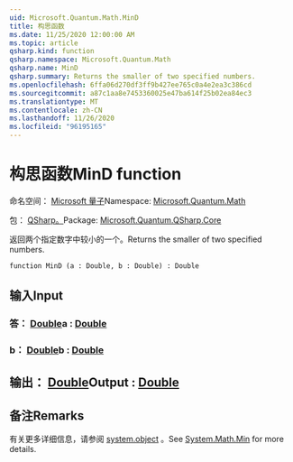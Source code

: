 ```yaml
---
uid: Microsoft.Quantum.Math.MinD
title: 构思函数
ms.date: 11/25/2020 12:00:00 AM
ms.topic: article
qsharp.kind: function
qsharp.namespace: Microsoft.Quantum.Math
qsharp.name: MinD
qsharp.summary: Returns the smaller of two specified numbers.
ms.openlocfilehash: 6ffa06d270df3ff9b427ee765c0a4e2ea3c386cd
ms.sourcegitcommit: a87c1aa8e7453360025e47ba614f25b02ea84ec3
ms.translationtype: MT
ms.contentlocale: zh-CN
ms.lasthandoff: 11/26/2020
ms.locfileid: "96195165"
---
```

# <a name="mind-function"></a><span data-ttu-id="99c93-102">构思函数</span><span class="sxs-lookup"><span data-stu-id="99c93-102">MinD function</span></span>

<span data-ttu-id="99c93-103">命名空间： [Microsoft 量子](xref:Microsoft.Quantum.Math)</span><span class="sxs-lookup"><span data-stu-id="99c93-103">Namespace: [Microsoft.Quantum.Math](xref:Microsoft.Quantum.Math)</span></span>

<span data-ttu-id="99c93-104">包： [QSharp。](https://nuget.org/packages/Microsoft.Quantum.QSharp.Core)</span><span class="sxs-lookup"><span data-stu-id="99c93-104">Package: [Microsoft.Quantum.QSharp.Core](https://nuget.org/packages/Microsoft.Quantum.QSharp.Core)</span></span>


<span data-ttu-id="99c93-105">返回两个指定数字中较小的一个。</span><span class="sxs-lookup"><span data-stu-id="99c93-105">Returns the smaller of two specified numbers.</span></span>

```qsharp
function MinD (a : Double, b : Double) : Double
```


## <a name="input"></a><span data-ttu-id="99c93-106">输入</span><span class="sxs-lookup"><span data-stu-id="99c93-106">Input</span></span>

### <a name="a--double"></a><span data-ttu-id="99c93-107">答： [Double](xref:microsoft.quantum.lang-ref.double)</span><span class="sxs-lookup"><span data-stu-id="99c93-107">a : [Double](xref:microsoft.quantum.lang-ref.double)</span></span>




### <a name="b--double"></a><span data-ttu-id="99c93-108">b： [Double](xref:microsoft.quantum.lang-ref.double)</span><span class="sxs-lookup"><span data-stu-id="99c93-108">b : [Double](xref:microsoft.quantum.lang-ref.double)</span></span>





## <a name="output--double"></a><span data-ttu-id="99c93-109">输出： [Double](xref:microsoft.quantum.lang-ref.double)</span><span class="sxs-lookup"><span data-stu-id="99c93-109">Output : [Double](xref:microsoft.quantum.lang-ref.double)</span></span>



## <a name="remarks"></a><span data-ttu-id="99c93-110">备注</span><span class="sxs-lookup"><span data-stu-id="99c93-110">Remarks</span></span>

<span data-ttu-id="99c93-111">有关更多详细信息，请参阅 [system.object](https://docs.microsoft.com/dotnet/api/system.math.min) 。</span><span class="sxs-lookup"><span data-stu-id="99c93-111">See [System.Math.Min](https://docs.microsoft.com/dotnet/api/system.math.min) for more details.</span></span>